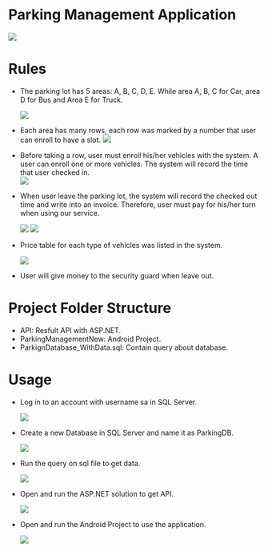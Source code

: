 # Parking Management Application
![](https://i.ibb.co/bHLC333/logo.png)

# Rules
- The parking lot has 5 areas: A, B, C, D, E. While area A, B, C for Car, area D for Bus and Area E for Truck.


    ![](https://i.ibb.co/g377s77/5areas.png)
- Each area has many rows, each row was  marked by a number that user can enroll to have a slot.
    ![](https://i.ibb.co/47KQLpn/5areas.jpg)
- Before taking a row, user must enroll his/her vehicles with the system. A user can enroll one or more vehicles. The system will record the time that user checked in.      
    ![](https://i.ibb.co/B3t5bwh/vehicle.jpg)
- When user leave the parking lot, the system will record the checked out time and write into an invoice. Therefore, user must pay for his/her turn when using our service.

    ![](https://i.ibb.co/vkjCR6R/leave.jpg)      ![](https://i.ibb.co/kMmMRbT/invoice.jpg)
- Price table for each type of vehicles was listed in the system.

    ![](https://i.ibb.co/f2jDMtB/price.jpg)
- User will give money to the security guard when leave out.

 
# Project Folder Structure
- API: Resfult API with ASP.NET.
- ParkingManagementNew: Android Project.
- ParkignDatabase_WithData.sql: Contain query about database.


# Usage
- Log in to an account with username sa in SQL Server.

    ![](https://i.ibb.co/MPJRSqH/connect-SQL.jpg)
- Create a new Database in SQL Server and name it as ParkingDB.

    ![](https://i.ibb.co/jyVgYJy/createdb.jpg)
- Run the query on sql file to get data.
    
    ![](https://i.ibb.co/s5bX71H/runquery.jpg)
- Open and run the ASP.NET solution to get API.

    ![](https://i.ibb.co/9wX6vtG/runapi.jpg)
- Open and run the Android Project to use the application.

    ![](https://i.ibb.co/QPLvd8b/runandroid.jpg)

